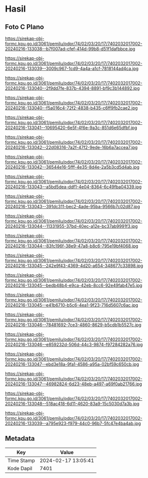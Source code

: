 # Hasil

## Foto C Plano

https://sirekap-obj-formc.kpu.go.id/3061/pemilu/pdpr/74/02/03/20/17/7402032017002-20240216-133038--b7f007ad-cfef-414d-99b8-d51f1dafbbce.jpg

https://sirekap-obj-formc.kpu.go.id/3061/pemilu/pdpr/74/02/03/20/17/7402032017002-20240216-133039--3009c967-1cd9-4a4a-a1cf-7818144ad4ca.jpg

https://sirekap-obj-formc.kpu.go.id/3061/pemilu/pdpr/74/02/03/20/17/7402032017002-20240216-133040--2f9dd7fe-837b-4394-8891-bf9c3b144892.jpg

https://sirekap-obj-formc.kpu.go.id/3061/pemilu/pdpr/74/02/03/20/17/7402032017002-20240216-133040--f5a016c4-72f2-4838-b435-c6ff9fb2cae2.jpg

https://sirekap-obj-formc.kpu.go.id/3061/pemilu/pdpr/74/02/03/20/17/7402032017002-20240216-133041--10695420-6e5f-4f6e-9a3c-851d6e65dfbf.jpg

https://sirekap-obj-formc.kpu.go.id/3061/pemilu/pdpr/74/02/03/20/17/7402032017002-20240216-133042--22d08316-7a2f-47f2-9ede-16b6a7accea7.jpg

https://sirekap-obj-formc.kpu.go.id/3061/pemilu/pdpr/74/02/03/20/17/7402032017002-20240216-133042--36544e16-5fff-4e35-8d4e-2a5b3cd5d4ab.jpg

https://sirekap-obj-formc.kpu.go.id/3061/pemilu/pdpr/74/02/03/20/17/7402032017002-20240216-133043--a5bd5dea-ddf1-4e04-8364-6c49fba04339.jpg

https://sirekap-obj-formc.kpu.go.id/3061/pemilu/pdpr/74/02/03/20/17/7402032017002-20240216-133043--391dc311-bec2-4ade-95ba-9566b7c02d87.jpg

https://sirekap-obj-formc.kpu.go.id/3061/pemilu/pdpr/74/02/03/20/17/7402032017002-20240216-133044--11331955-37bd-40ec-a12e-bc37ab9991f3.jpg

https://sirekap-obj-formc.kpu.go.id/3061/pemilu/pdpr/74/02/03/20/17/7402032017002-20240216-133044--83fc196f-38e9-47a8-b8c6-795e19bf4068.jpg

https://sirekap-obj-formc.kpu.go.id/3061/pemilu/pdpr/74/02/03/20/17/7402032017002-20240216-133045--242e9f43-4369-4d20-a654-348677c33898.jpg

https://sirekap-obj-formc.kpu.go.id/3061/pemilu/pdpr/74/02/03/20/17/7402032017002-20240216-133045--bedb48b4-e9ca-42eb-8cc6-92e49fab47e5.jpg

https://sirekap-obj-formc.kpu.go.id/3061/pemilu/pdpr/74/02/03/20/17/7402032017002-20240216-133045--e41b6710-b5c6-4ea1-9f23-716d5607c6ac.jpg

https://sirekap-obj-formc.kpu.go.id/3061/pemilu/pdpr/74/02/03/20/17/7402032017002-20240216-133046--78481692-7ce3-4860-8629-b5cdb1b5527c.jpg

https://sirekap-obj-formc.kpu.go.id/3061/pemilu/pdpr/74/02/03/20/17/7402032017002-20240216-133046--e859232d-506d-44c3-9874-f97284282a76.jpg

https://sirekap-obj-formc.kpu.go.id/3061/pemilu/pdpr/74/02/03/20/17/7402032017002-20240216-133047--ebd3e18a-9fa1-4586-a95a-02bf59c650cb.jpg

https://sirekap-obj-formc.kpu.go.id/3061/pemilu/pdpr/74/02/03/20/17/7402032017002-20240216-133047--46982824-6d23-48eb-a497-a69f0ab21766.jpg

https://sirekap-obj-formc.kpu.go.id/3061/pemilu/pdpr/74/02/03/20/17/7402032017002-20240216-133048--518ac418-6d11-4620-83a9-15c5030d7a3b.jpg

https://sirekap-obj-formc.kpu.go.id/3061/pemilu/pdpr/74/02/03/20/17/7402032017002-20240216-133039--a795e923-f979-44c0-96b7-5fc47e4ba4ab.jpg


## Metadata

| Key        | Value               |
| ---------- | ------------------- |
| Time Stamp | 2024-02-17 13:05:41 |
| Kode Dapil | 7401                |



